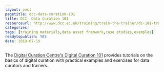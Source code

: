 ```yaml
---
layout: post 
pagetitle: dcc-data-curation-101
title: DCC: Data Curation 101
resourceurl: http://www.dcc.ac.uk/training/train-the-trainer/dc-101-training-materials
categories: 
tags: [training materials,data asset framwork,case studies,examples]
readytopublish: YES
date: 2019-07-19
---
```

The [Digital Curation Centre's Digital Curation 101](http://www.dcc.ac.uk/training/train-the-trainer/dc-101-training-materials) provides tutorials on the basics of digital curation with practical examples and exercises for data curators and trainers.